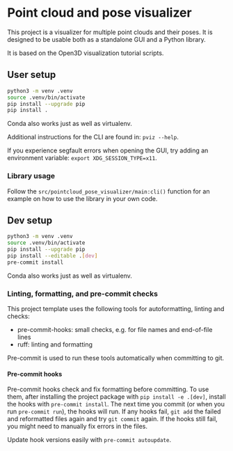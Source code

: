 # Point cloud and pose visualizer

This project is a visualizer for multiple point clouds and their poses. It is designed to be usable both as a standalone GUI and a Python library.

It is based on the Open3D visualization tutorial scripts.

## User setup

```bash
python3 -m venv .venv
source .venv/bin/activate
pip install --upgrade pip
pip install .
```

Conda also works just as well as virtualenv.

Additional instructions for the CLI are found in: `pviz --help`.

If you experience segfault errors when opening the GUI, try adding an environment variable: `export XDG_SESSION_TYPE=x11`.

### Library usage

Follow the `src/pointcloud_pose_visualizer/main:cli()` function for an example on how to use the library in your own code.

## Dev setup

```bash
python3 -m venv .venv
source .venv/bin/activate
pip install --upgrade pip
pip install --editable .[dev]
pre-commit install
```

Conda also works just as well as virtualenv.

### Linting, formatting, and pre-commit checks

This project template uses the following tools for autoformatting, linting and checks:

* pre-commit-hooks: small checks, e.g. for file names and end-of-file lines
* ruff: linting and formatting

Pre-commit is used to run these tools automatically when committing to git.

#### Pre-commit hooks

Pre-commit hooks check and fix formatting before committing. To use them, after installing the project package with `pip install -e .[dev]`, install the hooks with `pre-commit install`. The next time you commit (or when you run `pre-commit run`), the hooks will run. If any hooks fail, `git add` the failed and reformatted files again and try `git commit` again. If the hooks still fail, you might need to manually fix errors in the files.

Update hook versions easily with `pre-commit autoupdate`.
